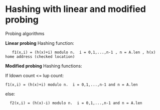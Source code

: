 # Hashing with linear and modified probing
Probing algorithms

**Linear probing**
Hashing function: 

       f1(x,i) = (h(x)+i) modulo n.  i = 0,1,...,n-1 , n = A.len , h(x) home address (checked location)

**Modified probing**
Hashing functions:

If ldown count <= lup count:

    f1(x,i) = (h(x)+i) modulo n.  i = 0,1,...,n-1 and n = A.len
  
else:

      f2(x,i) = (h(x)-i) modulo n.  i = 0,1,...,n-1 and n = A.len

